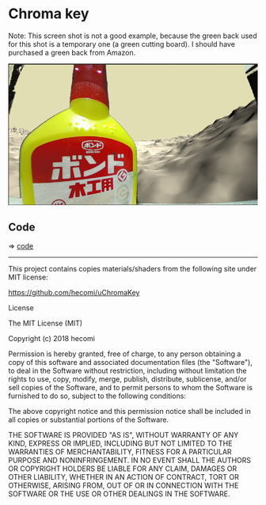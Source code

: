 # Chroma key

Note: This screen shot is not a good example, because the green back used for this shot is a temporary one (a green cutting board). I should have purchased a green back from Amazon.

![screenshot](./chromakey.png)

## Code 

=> [code](../ChromaKey)

---

This project contains copies materials/shaders from the following site under MIT license:

https://github.com/hecomi/uChromaKey


License

The MIT License (MIT)

Copyright (c) 2018 hecomi

Permission is hereby granted, free of charge, to any person obtaining a copy of this software and associated documentation files (the "Software"), to deal in the Software without restriction, including without limitation the rights to use, copy, modify, merge, publish, distribute, sublicense, and/or sell copies of the Software, and to permit persons to whom the Software is furnished to do so, subject to the following conditions:

The above copyright notice and this permission notice shall be included in all copies or substantial portions of the Software.

THE SOFTWARE IS PROVIDED "AS IS", WITHOUT WARRANTY OF ANY KIND, EXPRESS OR IMPLIED, INCLUDING BUT NOT LIMITED TO THE WARRANTIES OF MERCHANTABILITY, FITNESS FOR A PARTICULAR PURPOSE AND NONINFRINGEMENT. IN NO EVENT SHALL THE AUTHORS OR COPYRIGHT HOLDERS BE LIABLE FOR ANY CLAIM, DAMAGES OR OTHER LIABILITY, WHETHER IN AN ACTION OF CONTRACT, TORT OR OTHERWISE, ARISING FROM, OUT OF OR IN CONNECTION WITH THE SOFTWARE OR THE USE OR OTHER DEALINGS IN THE SOFTWARE.
